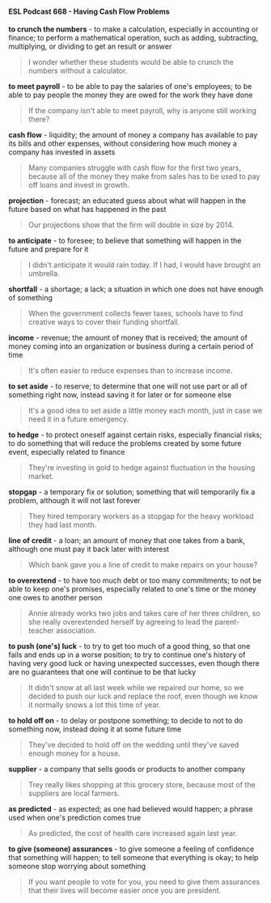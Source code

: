 #### ESL Podcast 668 - Having Cash Flow Problems

**to crunch the numbers** - to make a calculation, especially in accounting or
finance; to perform a mathematical operation, such as adding, subtracting,
multiplying, or dividing to get an result or answer

> I wonder whether these students would be able to crunch the numbers without
a calculator.

**to meet payroll** - to be able to pay the salaries of one's employees; to be able to
pay people the money they are owed for the work they have done

> If the company isn't able to meet payroll, why is anyone still working there?

**cash flow** - liquidity; the amount of money a company has available to pay its
bills and other expenses, without considering how much money a company has
invested in assets

> Many companies struggle with cash flow for the first two years, because all of
the money they make from sales has to be used to pay off loans and invest in
growth.

**projection** - forecast; an educated guess about what will happen in the future
based on what has happened in the past

> Our projections show that the firm will double in size by 2014.

**to anticipate** - to foresee; to believe that something will happen in the future and
prepare for it

> I didn't anticipate it would rain today. If I had, I would have brought an
umbrella.

**shortfall** - a shortage; a lack; a situation in which one does not have enough of
something

> When the government collects fewer taxes, schools have to find creative ways
to cover their funding shortfall.

**income** - revenue; the amount of money that is received; the amount of money
coming into an organization or business during a certain period of time

> It's often easier to reduce expenses than to increase income.

**to set aside** - to reserve; to determine that one will not use part or all of
something right now, instead saving it for later or for someone else

> It's a good idea to set aside a little money each month, just in case we need it in
a future emergency.

**to hedge** - to protect oneself against certain risks, especially financial risks; to
do something that will reduce the problems created by some future event,
especially related to finance

> They're investing in gold to hedge against fluctuation in the housing market.

**stopgap** - a temporary fix or solution; something that will temporarily fix a
problem, although it will not last forever

> They hired temporary workers as a stopgap for the heavy workload they had
last month.

**line of credit** - a loan; an amount of money that one takes from a bank, although
one must pay it back later with interest

> Which bank gave you a line of credit to make repairs on your house?

**to overextend** - to have too much debt or too many commitments; to not be able
to keep one's promises, especially related to one's time or the money one owes
to another person

> Annie already works two jobs and takes care of her three children, so she really
overextended herself by agreeing to lead the parent-teacher association.

**to push (one's) luck** - to try to get too much of a good thing, so that one fails
and ends up in a worse position; to try to continue one's history of having very
good luck or having unexpected successes, even though there are no
guarantees that one will continue to be that lucky

> It didn't snow at all last week while we repaired our home, so we decided to
push our luck and replace the roof, even though we know it normally snows a lot
this time of year.

**to hold off on** - to delay or postpone something; to decide to not to do
something now, instead doing it at some future time

> They've decided to hold off on the wedding until they've saved enough money
for a house.

**supplier** - a company that sells goods or products to another company

> Trey really likes shopping at this grocery store, because most of the suppliers
are local farmers.

**as predicted** - as expected; as one had believed would happen; a phrase used
when one's prediction comes true

> As predicted, the cost of health care increased again last year.

**to give (someone) assurances** - to give someone a feeling of confidence that
something will happen; to tell someone that everything is okay; to help someone
stop worrying about something

> If you want people to vote for you, you need to give them assurances that their
lives will become easier once you are president.


